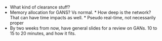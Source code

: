 * What kind of clearance stuff?
* Memory allocation for GANS? Vs normal. 
        * How deep is the network? That can have time impacts as well. 
        * Pseudo real-time, not necessarily proper
* By two weeks from now, have general slides for a review on GANs. 10 to 15 to 20 minutes, and how it fits.
        